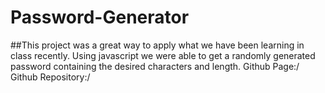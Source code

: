 # Password-Generator
##This project was a great way to apply what we have been learning in class recently. Using javascript we were able to get a randomly generated password containing the desired characters and length.
Github Page:/
Github Repository:/ 